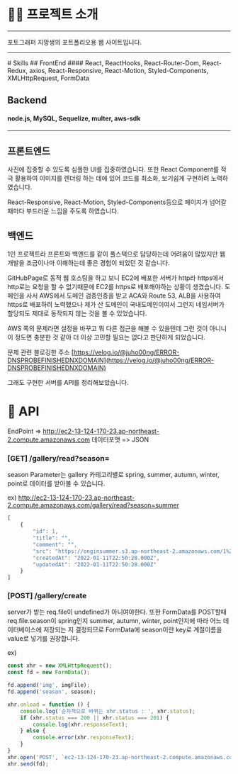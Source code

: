 # 👨‍💻 프로젝트 소개
<hr>
포토그래퍼 지망생의 포트폴리오용 웹 사이트입니다.

<hr>
# Skills
## FrontEnd
#### React, ReactHooks, React-Router-Dom, React-Redux, axios, React-Responsive, React-Motion, Styled-Components, XMLHttpRequest, FormData

## Backend
####  node.js, MySQL, Sequelize, multer, aws-sdk

<hr>

## 프론트엔드
사진에 집중할 수 있도록 심플한 UI를 집중하였습니다. 또한 React Component를 적극 활용하여 이미지를 렌더링
하는 데에 있어 코드를 최소화, 보기쉽게 구현하려 노력하였습니다.

React-Responsive, React-Motion, Styled-Components등으로 페이지가 넘어갈때마다 부드러운 느낌을
주도록 하였습니다.

## 백엔드
1인 프로젝트라 프론트와 백엔드를 같이 풀스택으로 담당하는데 어려움이 많았지만 웹 개발을 조금이나마 이해하는데
좋은 경험이 되었던 것 같습니다.

GitHubPage로 동적 웹 호스팅을 하고 보니 EC2에 배포한 서버가 http라 https에서 http로는 요청을 할 수
없기때문에 EC2를 https로 배포해야하는 상황이 생겼습니다. 도메인을 사서 AWS에서 도메인 검증인증을 받고 ACA와
Route 53, ALB을 사용하여 https로 배포하려 노력했으나 제가 산 도메인이 국내도메인이여서 그런지 네임서버가 할당되도
제대로 동작되지 않는 것을 볼 수 있었습니다.

AWS 쪽의 문제라면 설정을 바꾸고 뭐 다른 접근을 해볼 수 있을텐데 그런 것이 아니니 이 정도면 충분한 것 같아 더 이상
고민할 필요는 없다고 판단하게 되었습니다.

문제 관련 블로깅한 주소 [https://velog.io/@juho00ng/ERROR-DNSPROBEFINISHEDNXDOMAIN](https://velog.io/@juho00ng/ERROR-DNSPROBEFINISHEDNXDOMAIN)

그래도 구현한 서버를 API를 정리해보았습니다.

# 💁 API
EndPoint => http://ec2-13-124-170-23.ap-northeast-2.compute.amazonaws.com
데이터포맷 => JSON

### [GET] /gallery/read?season=
season Parameter는 gallery 카테고리별로 spring, summer, autumn, winter, point로
데이터를 받아볼 수 있습니다.

ex) http://ec2-13-124-170-23.ap-northeast-2.compute.amazonaws.com/gallery/read?season=summer

```js
[
    {
        "id": 1,
        "title": "",
        "comment": "",
        "src": "https://onginsummer.s3.ap-northeast-2.amazonaws.com/1%20%E1%84%87%E1%85%A9%E1%86%A8%E1%84%89%E1%85%A1%E1%84%87%E1%85%A9%E1%86%AB.jpg",
        "createdAt": "2022-01-11T22:50:28.000Z",
        "updatedAt": "2022-01-11T22:50:28.000Z"
    }
]
```

### [POST] /gallery/create
server가 받는 req.file이 undefined가 아니여야한다. 또한 FormData를 POST할때
req.file.season이 spring인지 summer, autumn, winter, point인지에 따라 어느 데이터베이스에
저장되는 지 결정되므로 FormData에 season이란 key로 계절이름을 value로 넣기를 권장합니다.

ex)

```js
const xhr = new XMLHttpRequest();
const fd = new FormData();

fd.append('img', imgFile);
fd.append('season', season);

xhr.onload = function () {
    console.log('순차적으로 바뀌는 xhr.status : ', xhr.status);
    if (xhr.status === 200 || xhr.status === 201) {
        console.log(xhr.responseText);
    } else {
        console.error(xhr.responseText);
    }
}
xhr.open('POST', `ec2-13-124-170-23.ap-northeast-2.compute.amazonaws.com:80/gallery/create`)
xhr.send(fd);
```
